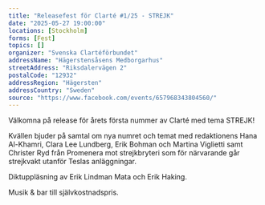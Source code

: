 ```yaml
---
title: "Releasefest för Clarté #1/25 - STREJK"
date: "2025-05-27 19:00:00"
locations: [Stockholm]
forms: [Fest]
topics: []
organizer: "Svenska Clartéförbundet"
addressName: "Hägerstensåsens Medborgarhus"
streetAddress: "Riksdalervägen 2"
postalCode: "12932"
addressRegion: "Hägersten"
addressCountry: "Sweden"
source: "https://www.facebook.com/events/657968343804560/"
---
```

Välkomna på release för årets första nummer av Clarté med tema STREJK!

Kvällen bjuder på samtal om nya numret och temat med redaktionens Hana Al-Khamri, Clara Lee Lundberg, Erik Bohman och Martina Viglietti samt Christer Ryd från Promenera mot strejkbryteri som för närvarande går strejkvakt utanför Teslas anläggningar.

Diktuppläsning av Erik Lindman Mata och Erik Haking.

Musik & bar till självkostnadspris.
